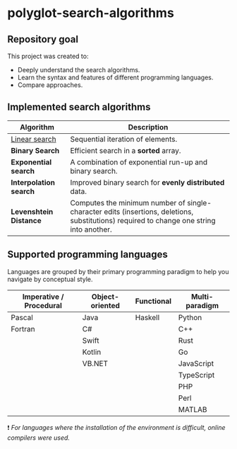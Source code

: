 # polyglot-search-algorithms

## Repository goal

This project was created to:

- Deeply understand the search algorithms.
- Learn the syntax and features of different programming languages.
- Compare approaches.

## Implemented search algorithms

| Algorithm | Description |
|---------------------------|----------|
| [Linear search](Linear_search)        | Sequential iteration of elements. |
| **Binary Search**        | Efficient search in a **sorted** array. |
| **Exponential search**| A combination of exponential run-up and binary search. |
| **Interpolation search**| Improved binary search for **evenly distributed** data. |
| **Levenshtein Distance**| Computes the minimum number of single-character edits (insertions, deletions, substitutions) required to change one string into another. |

## Supported programming languages

Languages are grouped by their primary programming paradigm to help you navigate by conceptual style.

| Imperative / Procedural | Object-oriented | Functional | Multi-paradigm |
|----------------------------|--------------------------|----------------|---------------------|
| Pascal                     | Java                     | Haskell        | Python              |
| Fortran                    | C#                       |                | C++                 |
|                            | Swift                    |                | Rust                |
|                            | Kotlin                   |                | Go                  |
|                            | VB.NET                   |                | JavaScript          |
|                            |                          |                | TypeScript          |
|                            |                          |                | PHP                 |
|                            |                          |                | Perl                |
|                            |                          |                | MATLAB              |

 ❗ *For languages where the installation of the environment is difficult, online compilers were used.*



